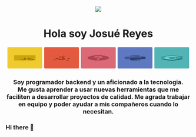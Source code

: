 <div id="header" align="center">
   <img src="https://media.giphy.com/media/PI3QGKFN6XZUCMMqJm/giphy.gif" width="180" frameBorder="0" class="giphy-embed" allowFullScreen />   
   <h1 align="center">Hola soy Josué Reyes</h1>
   <img src="https://github.com/josuered4/josuered4/blob/main/Banner.png?raw=true" width="100%" height="60"/>
   <h3 align="center">Soy programador backend y un aficionado a la tecnologia. <br> Me gusta aprender a usar nuevas herramientas que me faciliten a desarrollar proyectos de calidad. Me agrada trabajar en equipo y poder ayudar a mis compañeros cuando lo necesitan.</h3>
</div>

### Hi there 👋

<!--
**josuered4/josuered4** is a ✨ _special_ ✨ repository because its `README.md` (this file) appears on your GitHub profile.

Here are some ideas to get you started:

- 🔭 I’m currently working on ...
- 🌱 I’m currently learning ...
- 👯 I’m looking to collaborate on ...
- 🤔 I’m looking for help with ...
- 💬 Ask me about ...
- 📫 How to reach me: ...
- 😄 Pronouns: ...
- ⚡ Fun fact: ...
-->
